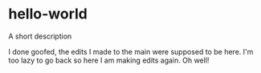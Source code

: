 # hello-world
A short description

I done goofed, the edits I made to the main were supposed to be here. I'm too lazy to go back so here I am making edits again. Oh well!
